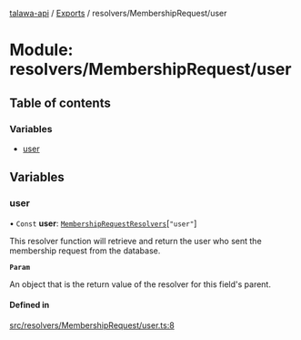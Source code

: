 [talawa-api](../README.md) / [Exports](../modules.md) / resolvers/MembershipRequest/user

# Module: resolvers/MembershipRequest/user

## Table of contents

### Variables

- [user](resolvers_MembershipRequest_user.md#user)

## Variables

### user

• `Const` **user**: [`MembershipRequestResolvers`](types_generatedGraphQLTypes.md#membershiprequestresolvers)[``"user"``]

This resolver function will retrieve and return the user who sent the membership request from the database.

**`Param`**

An object that is the return value of the resolver for this field's parent.

#### Defined in

[src/resolvers/MembershipRequest/user.ts:8](https://github.com/PalisadoesFoundation/talawa-api/blob/ad7a1f7/src/resolvers/MembershipRequest/user.ts#L8)
